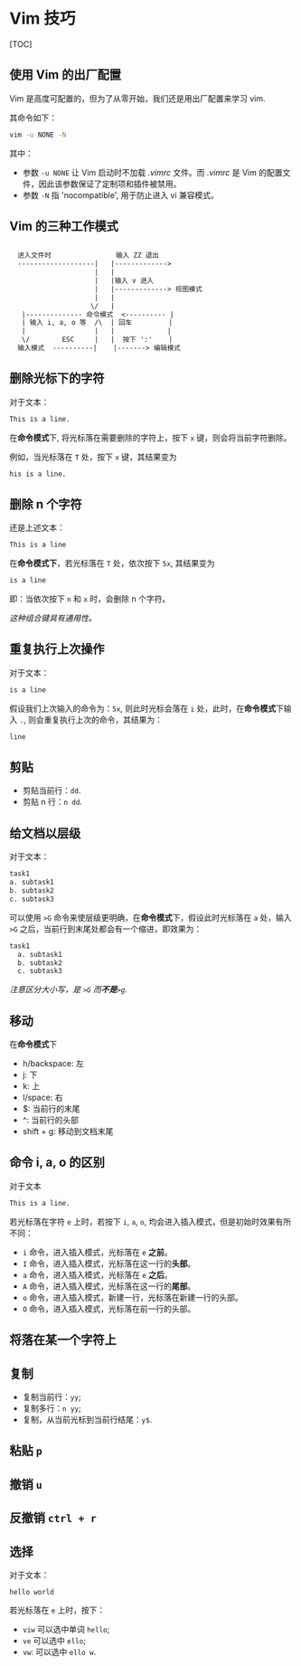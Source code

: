 # Vim 技巧

[TOC]

## 使用 Vim 的出厂配置

Vim 是高度可配置的，但为了从零开始，我们还是用出厂配置来学习 vim.

其命令如下：

```bash
vim -u NONE -N
```

其中：

- 参数 `-u NONE` 让 Vim 启动时不加载 *.vimrc* 文件。而 *.vimrc* 是 Vim 的配置文件，因此该参数保证了定制项和插件被禁用。
- 参数 `-N` 指 'nocompatible', 用于防止进入 vi 兼容模式。

## Vim 的三种工作模式

```txt

  进入文件时                输入 ZZ 退出
  -------------------|   |------------->
                     |   |
                     |   |输入 v 进入
                     |   |-------------> 视图模式
                     |   |
                    \/   |
   |-------------- 命令模式  <---------- |
   | 输入 i, a, o 等  /\  | 回车         |
   |                 |   |             |
   \/        ESC     |   |  按下 ':'    |
  输入模式  ----------|    |-------> 编辑模式

```

## 删除光标下的字符

对于文本：

```txt
This is a line.
```

在**命令模式**下, 将光标落在需要删除的字符上，按下 `x` 键，则会将当前字符删除。

例如，当光标落在 `T` 处，按下 `x` 键，其结果变为

```txt
his is a line.
```

## 删除 n 个字符

还是上述文本：

```txt
This is a line
```

在**命令模式下**，若光标落在 `T` 处，依次按下 `5x`, 其结果变为

```txt
is a line
```

即：当依次按下 `n` 和 `x` 时，会删除 n 个字符。

*这种组合键具有通用性。*

## 重复执行上次操作

对于文本：

```txt
is a line
```

假设我们上次输入的命令为：`5x`, 则此时光标会落在 `i` 处，此时，在**命令模式**下输入 `.`, 则会重复执行上次的命令，其结果为：

```txt
line
```

## 剪贴

- 剪贴当前行：`dd`.
- 剪贴 n 行：`n dd`.

## 给文档以层级

对于文本：

```txt
task1
a. subtask1
b. subtask2
c. subtask3
```

可以使用 `>G` 命令来使层级更明确，在**命令模式**下，假设此时光标落在 `a` 处，输入 `>G` 之后，当前行到末尾处都会有一个缩进，即效果为：

```txt
task1
  a. subtask1
  b. subtask2
  c. subtask3
```

*注意区分大小写，是 `>G` 而**不是**`>g`.*

## 移动

在**命令模式**下

- h/backspace: 左
- j: 下
- k: 上
- l/space: 右
- $: 当前行的末尾
- ^: 当前行的头部
- shift + g: 移动到文档末尾

## 命令 i, a, o 的区别

对于文本

```txt
This is a line.
```

若光标落在字符 `e` 上时，若按下 `i`, `a`, `o`, 均会进入插入模式，但是初始时效果有所不同：

- `i` 命令，进入插入模式，光标落在 `e` **之前**。
- `I` 命令，进入插入模式，光标落在这一行的**头部**。
- `a` 命令，进入插入模式，光标落在 `e` **之后**。
- `A` 命令，进入插入模式，光标落在这一行的**尾部**。
- `o` 命令，进入插入模式，新建一行，光标落在新建一行的头部。
- `O` 命令，进入插入模式，光标落在前一行的头部。

## 将落在某一个字符上

## 复制

- 复制当前行：`yy`;
- 复制多行：`n yy`;
- 复制，从当前光标到当前行结尾：`y$`.

## 粘贴 `p`

## 撤销 `u`

## 反撤销 `ctrl + r`

## 选择

对于文本：

```text
hello world
```

若光标落在 `e` 上时，按下：

- `viw` 可以选中单词 `hello`;
- `ve` 可以选中 `ello`;
- `vw`: 可以选中 `ello w`.

